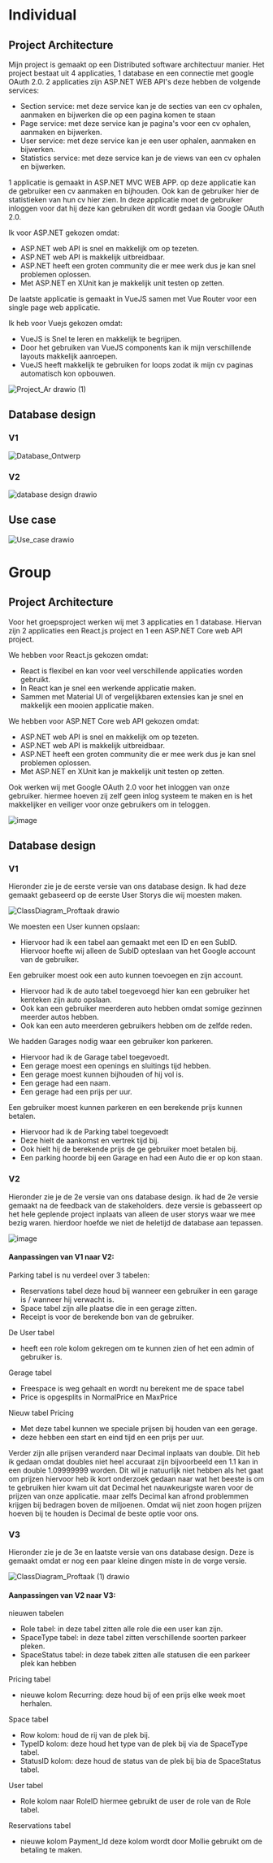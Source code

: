 # Individual

## Project Architecture

Mijn project is gemaakt op een Distributed software architectuur manier. Het project bestaat uit 4 applicaties, 1 database en een connectie met google OAuth 2.0.
2 applicaties zijn ASP.NET WEB API's deze hebben de volgende services:
- Section service: met deze service kan je de secties van een cv ophalen, aanmaken en bijwerken die op een pagina komen te staan
- Page service: met deze service kan je pagina's voor een cv ophalen, aanmaken en bijwerken.
- User service: met deze service kan je een user ophalen, aanmaken en bijwerken.
- Statistics service: met deze service kan je de views van een cv ophalen en bijwerken.

1 applicatie is gemaakt in ASP.NET MVC WEB APP. op deze applicatie kan de gebruiker een cv aanmaken en bijhouden. Ook kan de gebruiker hier de statistieken van hun cv hier zien. In deze applicatie moet de gebruiker inloggen voor dat hij deze kan gebruiken dit wordt gedaan via Google OAuth 2.0.

Ik voor ASP.NET gekozen omdat:
- ASP.NET web API is snel en makkelijk om op tezeten.
- ASP.NET web API is makkelijk uitbreidbaar.
- ASP.NET heeft een groten community die er mee werk dus je kan snel problemen oplossen.
- Met ASP.NET en XUnit kan je makkelijk unit testen op zetten.

De laatste applicatie is gemaakt in VueJS samen met Vue Router voor een single page web applicatie.

Ik heb voor Vuejs gekozen omdat:
- VueJS is Snel te leren en makkelijk te begrijpen.
- Door het gebruiken van VueJS components kan ik mijn verschillende layouts makkelijk aanroepen.
- VueJS heeft makkelijk te gebruiken for loops zodat ik mijn cv paginas automatisch kon opbouwen.

![Project_Ar drawio (1)](https://user-images.githubusercontent.com/39116329/212539524-0ba0375f-422c-4334-847f-0a975ed85a9d.png)


## Database design
### V1
![Database_Ontwerp](https://user-images.githubusercontent.com/39116329/201663979-c2f817f6-7d04-468c-9bfb-8bc1eed8cdc3.png)

### V2
![database design drawio](https://user-images.githubusercontent.com/39116329/212539307-e3d0b4d7-e5da-4891-b129-ff14636b41a1.png)


## Use case
![Use_case drawio](https://user-images.githubusercontent.com/39116329/203010235-20f8795d-c0d9-42a8-9363-4030c5d06be6.png)

# Group

## Project Architecture

Voor het groepsproject werken wij met 3 applicaties en 1 database. Hiervan zijn 2 applicaties een React.js project en 1 een ASP.NET Core web API project. 

We hebben voor React.js gekozen omdat:
- React is flexibel en kan voor veel verschillende applicaties worden gebruikt.
- In React kan je snel een werkende applicatie maken.
- Sammen met Material UI of vergelijkbaren extensies kan je snel en makkelijk een mooien applicatie maken.

We hebben voor ASP.NET Core web API gekozen omdat:
- ASP.NET web API is snel en makkelijk om op tezeten.
- ASP.NET web API is makkelijk uitbreidbaar.
- ASP.NET heeft een groten community die er mee werk dus je kan snel problemen oplossen.
- Met ASP.NET en XUnit kan je makkelijk unit testen op zetten.

Ook werken wij met Google OAuth 2.0 voor het inloggen van onze gebruiker. hiermee hoeven zij zelf geen inlog systeem te maken en is het makkelijker en veiliger voor onze gebruikers om in teloggen.

![image](https://user-images.githubusercontent.com/39116329/210232487-2b62aa64-be0b-4848-bae8-af9d132ed847.png)

## Database design
### V1

Hieronder zie je de eerste versie van ons database design. Ik had deze gemaakt gebaseerd op de eerste User Storys die wij moesten maken.

![ClassDiagram_Proftaak drawio](https://user-images.githubusercontent.com/39116329/212298669-7ae51f74-277f-494c-bbf9-458d526a57c3.png)

We moesten een User kunnen opslaan:
- Hiervoor had ik een tabel aan gemaakt met een ID en een SubID. Hiervoor hoefte wij alleen de SubID opteslaan van het Google account van de gebruiker.

Een gebruiker moest ook een auto kunnen toevoegen en zijn account.
- Hiervoor had ik de auto tabel toegevoegd hier kan een gebruiker het kenteken zijn auto opslaan.
- Ook kan een gebruiker meerderen auto hebben omdat somige gezinnen meerder autos hebben.
- Ook kan een auto meerderen gebruikers hebben om de zelfde reden.

We hadden Garages nodig waar een gebruiker kon parkeren.
- Hiervoor had ik de Garage tabel toegevoedt.
- Een gerage moest een openings en sluitings tijd hebben.
- Een gerage moest kunnen bijhouden of hij vol is.
- Een gerage had een naam.
- Een gerage had een prijs per uur.

Een gebruiker moest kunnen parkeren en een berekende prijs kunnen betalen.
- Hiervoor had ik de Parking tabel toegevoedt
- Deze hielt de aankomst en vertrek tijd bij.
- Ook hielt hij de berekende prijs de ge gebruiker moet betalen bij.
- Een parking hoorde bij een Garage en had een Auto die er op kon staan.

### V2

Hieronder zie je de 2e versie van ons database design. ik had de 2e versie gemaakt na de feedback van de stakeholders. deze versie is gebasseert op het hele geplende project inplaats van alleen de user storys waar we mee bezig waren. hierdoor hoefde we niet de heletijd de database aan tepassen.

![image](https://user-images.githubusercontent.com/39116329/202904190-f3a9cce1-eede-49f4-b2d8-78f2c61ff508.png)

#### Aanpassingen van V1 naar V2:

Parking tabel is nu verdeel over 3 tabelen:
- Reservations tabel deze houd bij wanneer een gebruiker in een garage is / wanneer hij verwacht is.
- Space tabel zijn alle plaatse die in een gerage zitten.
- Receipt is voor de berekende bon van de gebruiker.

De User tabel
- heeft een role kolom gekregen om te kunnen zien of het een admin of gebruiker is.

Gerage tabel
- Freespace is weg gehaalt en wordt nu berekent me de space tabel
- Price is opgesplits in NormalPrice en MaxPrice

Nieuw tabel Pricing
- Met deze tabel kunnen we speciale prijsen bij houden van een gerage.
- deze hebben een start en eind tijd en een prijs per uur.

Verder zijn alle prijsen veranderd naar Decimal inplaats van double. Dit heb ik gedaan omdat doubles niet heel accuraat zijn bijvoorbeeld een 1.1 kan in een double 1.09999999 worden. Dit wil je natuurlijk niet hebben als het gaat om prijzen hiervoor heb ik kort onderzoek gedaan naar wat het beeste is om te gebruiken hier kwam uit dat Decimal het nauwkeurigste waren voor de prijzen van onze applicatie. maar zelfs Decimal kan afrond problemmen krijgen bij bedragen boven de miljoenen. Omdat wij niet zoon hogen prijzen hoeven bij te houden is Decimal de beste optie voor ons.

### V3

Hieronder zie je de 3e en laatste versie van ons database design. Deze is gemaakt omdat er nog een paar kleine dingen miste in de vorge versie.

![ClassDiagram_Proftaak (1) drawio](https://user-images.githubusercontent.com/39116329/212302957-7e065f73-15ea-4b70-8bfa-a67bd63ec165.png)

#### Aanpassingen van V2 naar V3:

nieuwen tabelen
- Role tabel: in deze tabel zitten alle role die een user kan zijn.
- SpaceType tabel: in deze tabel zitten verschillende soorten parkeer pleken.
- SpaceStatus tabel: in deze tabek zitten alle statusen die een parkeer plek kan hebben

Pricing tabel
- nieuwe kolom Recurring: deze houd bij of een prijs elke week moet herhalen.

Space tabel
- Row kolom: houd de rij van de plek bij.
- TypeID kolom: deze houd het type van de plek bij via de SpaceType tabel.
- StatusID kolom: deze houd de status van de plek bij bia de SpaceStatus tabel.

User tabel
- Role kolom naar RoleID hiermee gebruikt de user de role van de Role tabel.

Reservations tabel
- nieuwe kolom Payment_Id deze kolom wordt door Mollie gebruikt om de betaling te maken.

